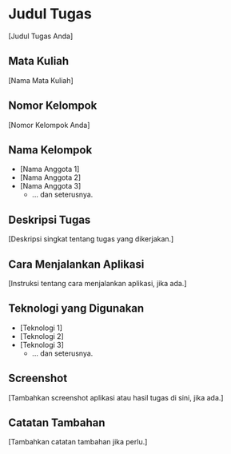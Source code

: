 # Judul Tugas

[Judul Tugas Anda]

## Mata Kuliah

[Nama Mata Kuliah]

## Nomor Kelompok

[Nomor Kelompok Anda]

## Nama Kelompok

* [Nama Anggota 1]
* [Nama Anggota 2]
* [Nama Anggota 3]
    * ... dan seterusnya.

## Deskripsi Tugas

[Deskripsi singkat tentang tugas yang dikerjakan.]

## Cara Menjalankan Aplikasi

[Instruksi tentang cara menjalankan aplikasi, jika ada.]

## Teknologi yang Digunakan

* [Teknologi 1]
* [Teknologi 2]
* [Teknologi 3]
    * ... dan seterusnya.

## Screenshot

[Tambahkan screenshot aplikasi atau hasil tugas di sini, jika ada.]

## Catatan Tambahan

[Tambahkan catatan tambahan jika perlu.]

